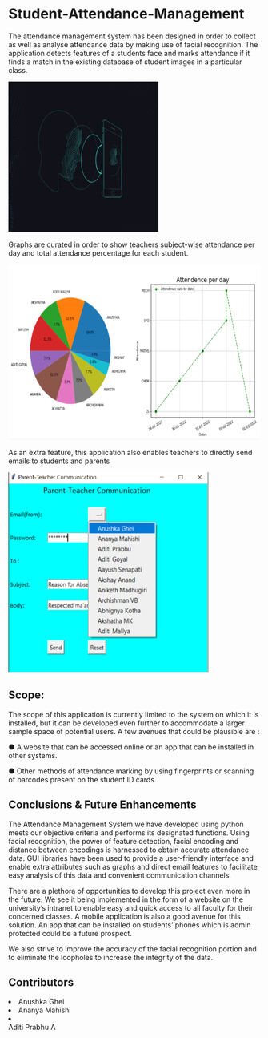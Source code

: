 # Student-Attendance-Management
The attendance management system has been designed in order to collect as well as analyse attendance data by making use of facial recognition.
The application detects features of a students face and marks attendance if it finds a match in the existing database of student images in a
particular class. 

<img src="assets/face.gif" width="300" height="300">


Graphs are curated in order to show teachers subject-wise attendance per day and total attendance percentage for each student. 

<img src="assets/graph.png" width="550" height="350">


As an extra feature, this application also enables teachers to directly send emails to students and parents

<img src="assets/email.png" width="400" height="400">

<h2>Scope:</h2>

The scope of this application is currently limited to the system on which
it is installed, but it can be developed even further to accommodate a
larger sample space of potential users.
A few avenues that could be plausible are :

● A website that can be accessed online or an app that can be installed
in other systems.

● Other methods of attendance marking by using fingerprints or
scanning of barcodes present on the student ID cards.


<h2>Conclusions & Future Enhancements</h2>

The Attendance Management System we have developed using python
meets our objective criteria and performs its designated functions. Using
facial recognition, the power of feature detection, facial encoding and
distance between encodings is harnessed to obtain accurate attendance
data. GUI libraries have been used to provide a user-friendly interface
and enable extra attributes such as graphs and direct email features to
facilitate easy analysis of this data and convenient communication
channels.

There are a plethora of opportunities to develop this project even more in
the future.
We see it being implemented in the form of a website on the university’s
intranet to enable easy and quick access to all faculty for their concerned
classes.
A mobile application is also a good avenue for this solution. An app that
can be installed on students’ phones which is admin protected could be a
future prospect.

We also strive to improve the accuracy of the facial recognition portion
and to eliminate the loopholes to increase the integrity of the data.

<h2>Contributors</h2>
<li>Anushka Ghei</li>
<li>Ananya Mahishi</li>
<li></li>Aditi Prabhu A</li>
